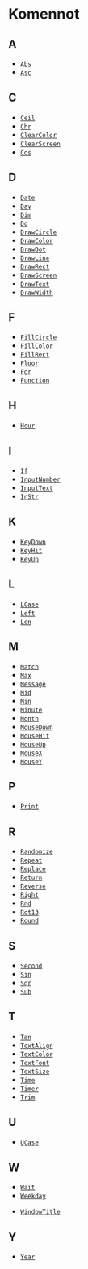 Komennot
==========

A
----------
* [`Abs`](manual:abs)
* [`Asc`](manual:asc)

C
----------
* [`Ceil`](manual:ceil)
* [`Chr`](manual:chr)
* [`ClearColor`](manual:clearcolor)
* [`ClearScreen`](manual:clearscreen)
* [`Cos`](manual:cos)

D
----------
* [`Date`](manual:date)
* [`Day`](manual:day)
* [`Dim`](manual:dim)
* [`Do`](manual:do)
* [`DrawCircle`](manual:drawcircle)
* [`DrawColor`](manual:drawcolor)
* [`DrawDot`](manual:drawdot)
* [`DrawLine`](manual:drawline)
* [`DrawRect`](manual:drawrect)
* [`DrawScreen`](manual:drawscreen)
* [`DrawText`](manual:drawtext)
* [`DrawWidth`](manual:drawwidth)

F
----------
* [`FillCircle`](manual:fillcircle)
* [`FillColor`](manual:fillcolor)
* [`FillRect`](manual:fillrect)
* [`Floor`](manual:floor)
* [`For`](manual:for)
* [`Function`](manual:function)

H
----------
* [`Hour`](manual:hour)

I
----------
* [`If`](manual:if)
* [`InputNumber`](manual:inputnumber)
* [`InputText`](manual:inputtext)
* [`InStr`](manual:instr)

K
----------
* [`KeyDown`](manual:keydown)
* [`KeyHit`](manual:keyhit)
* [`KeyUp`](manual:keyup)

L
----------
* [`LCase`](manual:lcase)
* [`Left`](manual:left)
* [`Len`](manual:len)

M
----------
* [`Match`](manual:match)
* [`Max`](manual:max)
* [`Message`](manual:message)
* [`Mid`](manual:mid)
* [`Min`](manual:min)
* [`Minute`](manual:minute)
* [`Month`](manual:month)
* [`MouseDown`](manual:mousedown)
* [`MouseHit`](manual:mousehit)
* [`MouseUp`](manual:mouseup)
* [`MouseX`](manual:mousex)
* [`MouseY`](manual:mousey)

P
----------
* [`Print`](manual:print)


R
----------
* [`Randomize`](manual:randomize)
* [`Repeat`](manual:repeat)
* [`Replace`](manual:replace)
* [`Return`](manual:return)
* [`Reverse`](manual:reverse)
* [`Right`](manual:right)
* [`Rnd`](manual:rnd)
* [`Rot13`](manual:rot13)
* [`Round`](manual:round)

S
----------
* [`Second`](manual:second)
* [`Sin`](manual:sin)
* [`Sqr`](manual:sqr)
* [`Sub`](manual:sub)

T
----------
* [`Tan`](manual:tan)
* [`TextAlign`](manual:textalign)
* [`TextColor`](manual:textcolor)
* [`TextFont`](manual:textfont)
* [`TextSize`](manual:textsize)
* [`Time`](manual:time)
* [`Timer`](manual:timer)
* [`Trim`](manual:trim)

U
----------
* [`UCase`](manual:ucase)

W
----------
* [`Wait`](manual:wait)
* [`Weekday`](manual:weekday)
<!--* [`WindowHeight`](manual:windowheight)-->
<!--* [`WindowSize`](manual:windowsize)-->
* [`WindowTitle`](manual:windowtitle)
<!--* [`WindowWidth`](manual:windowwidth)-->

Y
----------
* [`Year`](manual:year)
